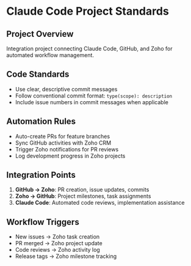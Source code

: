 # Claude Code Project Standards

## Project Overview
Integration project connecting Claude Code, GitHub, and Zoho for automated workflow management.

## Code Standards
- Use clear, descriptive commit messages
- Follow conventional commit format: `type(scope): description`
- Include issue numbers in commit messages when applicable

## Automation Rules
- Auto-create PRs for feature branches
- Sync GitHub activities with Zoho CRM
- Trigger Zoho notifications for PR reviews
- Log development progress in Zoho projects

## Integration Points
1. **GitHub → Zoho**: PR creation, issue updates, commits
2. **Zoho → GitHub**: Project milestones, task assignments
3. **Claude Code**: Automated code reviews, implementation assistance

## Workflow Triggers
- New issues → Zoho task creation
- PR merged → Zoho project update
- Code reviews → Zoho activity log
- Release tags → Zoho milestone tracking